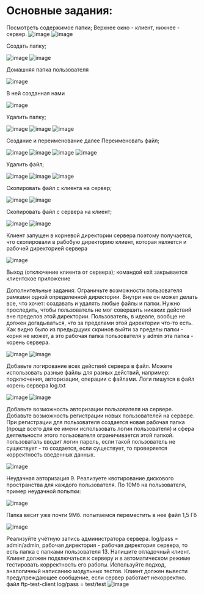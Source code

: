 # Основные задания:

Посмотреть содержимое папки; Верхнее окно - клиент, нижнее - сервер.
![image](https://user-images.githubusercontent.com/90052680/146777641-0c7329c4-6b73-44aa-bdfb-2afed4d79c83.png)
![image](https://user-images.githubusercontent.com/90052680/146777677-0c11bcf2-7c5a-412d-b74b-098f39f4ec1c.png)


Создать папку;

![image](https://user-images.githubusercontent.com/90052680/146777746-ab039c4b-2cbd-4063-afc0-68df740def5e.png)
![image](https://user-images.githubusercontent.com/90052680/146777804-fee5b0a8-8958-4e2d-878e-d88895964c5f.png)



Домашняя папка пользователя

![image](https://user-images.githubusercontent.com/90052680/146777916-b89e10ac-854d-49d1-aaf7-c711e4abe821.png)


В ней созданная нами

![image](https://user-images.githubusercontent.com/90052680/146777976-777ef8d5-73bb-460b-8b2e-78060385a43a.png)


Удалить папку;

![image](https://user-images.githubusercontent.com/90052680/146778029-218c7361-22c4-4515-9d27-470c3b74b15a.png)
![image](https://user-images.githubusercontent.com/90052680/146778058-2d321fd0-2140-4a55-9619-9c5732f6d922.png)
![image](https://user-images.githubusercontent.com/90052680/146778085-0d5e925b-bd93-476e-8a12-3c8937cd326f.png)



Создание и переименование далее
Переименовать файл;

![image](https://user-images.githubusercontent.com/90052680/146782240-27cfcc50-da6b-4348-aceb-89e04004d952.png)
![image](https://user-images.githubusercontent.com/90052680/146782410-2db7c0fe-6d7c-4387-b195-5b8b17045a49.png)
![image](https://user-images.githubusercontent.com/90052680/146782489-80517bc5-f53b-4291-83c6-bfe06eb13680.png)
![image](https://user-images.githubusercontent.com/90052680/146782445-0e837b55-2d01-44e4-8023-1db986b1545d.png)

Удалить файл;

![image](https://user-images.githubusercontent.com/90052680/146782572-3d1e95e2-6e51-46ae-9f0a-df33ebaa65d3.png)
![image](https://user-images.githubusercontent.com/90052680/146782605-d4502e69-7f74-4b88-9c39-e942caddd1ae.png)
![image](https://user-images.githubusercontent.com/90052680/146782658-94b57b63-9864-43be-8382-b3c27aeb26af.png)



Скопировать файл с клиента на сервер;

![image](https://user-images.githubusercontent.com/90453727/144825466-227c4bd6-162d-4e22-8355-4e1a4752d8a1.png)
![image](https://user-images.githubusercontent.com/90453727/144825496-e637886e-10b1-46e6-ac6f-15ec8480ce83.png)


Скопировать файл с сервера на клиент;

![image](https://user-images.githubusercontent.com/90453727/144826140-8bcfacf4-5358-4e4e-b92a-d858eec412ca.png)
![image](https://user-images.githubusercontent.com/90453727/144826183-36a2f05f-0e78-4a35-8328-ff84970d9503.png)


Клиент запущен в корневой директории сервера поэтому получается, что скопировали в рабобую директорию клиент, которая является и рабочей директорией сервера

![image](https://user-images.githubusercontent.com/90453727/144826249-c57b1c06-dc83-438d-8685-c61d30d70d56.png)


Выход (отключение клиента от сервера);
командой exit закрывается клиентское приложение

Дополнительные задания:
Ограничьте возможности пользователя рамками одной определенной директории. Внутри нее он может делать все, что хочет: создавать и удалять любые файлы и папки. Нужно проследить, чтобы пользователь не мог совершить никаких действий вне пределов этой директории. Пользователь, в идеале, вообще не должен догадываться, что за пределами этой директории что-то есть. Как видно было из предыдщуих скринов выйти за пределы папки - корня не может, а это рабочая папка пользователя у admin эта папка - корень сервера.

![image](https://user-images.githubusercontent.com/90453727/144826420-e8f17e7c-a194-442a-a657-dab34af43275.png)
![image](https://user-images.githubusercontent.com/90453727/144826440-b1491810-f882-4a17-8912-ba8606153348.png)


Добавьте логирование всех действий сервера в файл. Можете использовать разные файлы для разных действий, например: подключения, авторизации, операции с файлами. Логи пишутся в файл корень сервера log.txt

![image](https://user-images.githubusercontent.com/90453727/144826508-24744e73-1d68-452f-a7f4-ba0e1b4ae3ab.png)
![image](https://user-images.githubusercontent.com/90453727/144826548-c1ae00cc-94eb-464b-8999-4594f3ec10ec.png)


Добавьте возможность авторизации пользователя на сервере.
Добавьте возможность регистрации новых пользователей на сервере. При регистрации для пользователя создается новая рабочая папка (проще всего для ее имени использовать логин пользователя) и сфера деятельности этого пользователя ограничивается этой папкой. пользоваталь вводит логин пароль, если такой пользователь не существует - то создается, если существует, то проверяется корректность введенных данных.

![image](https://user-images.githubusercontent.com/90453727/144826810-1d930081-a1cd-48b2-939b-441c9262847f.png)


Неудачная авторизация 9. Реализуете квотирование дискового пространства для каждого пользователя. По 10Мб на пользователя, пример неудачной попытки:

![image](https://user-images.githubusercontent.com/90453727/144826913-65914878-074b-4b55-9478-7f6b513d5319.png)



Папка весит уже почти 9Мб. попытаемся переместить в нее файл 1,5 Гб

![image](https://user-images.githubusercontent.com/90453727/144827594-dd608ba6-704e-4b24-9ad9-8507d1e5e579.png)

Реализуйте учётную запись администратора сервера.
log/pass = admin/admin, рабочая директория - рабочая директория сервера, то есть папка с папками пользователя 13. Напишите отладочный клиент. Клиент должен подключаться к серверу и в автоматическом режиме тестировать корректность его работы. Используйте подход, аналогичный написанию модульных тестов. Клиент должен вывести предупреждающее сообщение, если сервер работает некорректно. файл ftp-test-client log/pass = test/test
![image](https://user-images.githubusercontent.com/90453727/144827674-21d2d403-56ae-43d9-aa72-e4b8fefa96b2.png)
